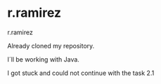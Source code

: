 # r.ramirez
r.ramirez

Already cloned my repository.

I´ll be working with Java.

I got stuck and could not continue with the task 2.1